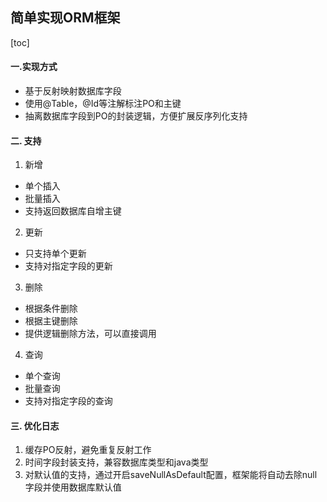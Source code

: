 ## 简单实现ORM框架
[toc]

#### 一.实现方式
* 基于反射映射数据库字段
* 使用@Table，@Id等注解标注PO和主键
* 抽离数据库字段到PO的封装逻辑，方便扩展反序列化支持

#### 二. 支持
1. 新增
* 单个插入
* 批量插入
* 支持返回数据库自增主键
2. 更新
* 只支持单个更新
* 支持对指定字段的更新
3. 删除
* 根据条件删除
* 根据主键删除
* 提供逻辑删除方法，可以直接调用
4. 查询
* 单个查询
* 批量查询
* 支持对指定字段的查询

#### 三. 优化日志
1. 缓存PO反射，避免重复反射工作
2. 时间字段封装支持，兼容数据库类型和java类型
3. 对默认值的支持，通过开启saveNullAsDefault配置，框架能将自动去除null字段并使用数据库默认值